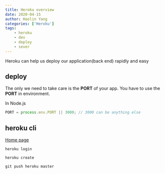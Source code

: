 ```yaml
---
title: Heroku overview
date: 2020-04-15
author: Haolin Yang
categories: ['Heroku']
tags:
    - heroku
    - dev
    - deploy
    - sever
---
```


Heroku can help us deploy our application(back end) rapidly and easy

## deploy

The only we need to take care is the **PORT** of your app. You have to use the **PORT** in environment.

In Node.js

```js
PORT = process.env.PORT || 3000; // 3000 can be anything else
```

## heroku cli

[Home page](https://devcenter.heroku.com/articles/heroku-cli)

`heroku login`

`heroku create`

`git push heroku master`
